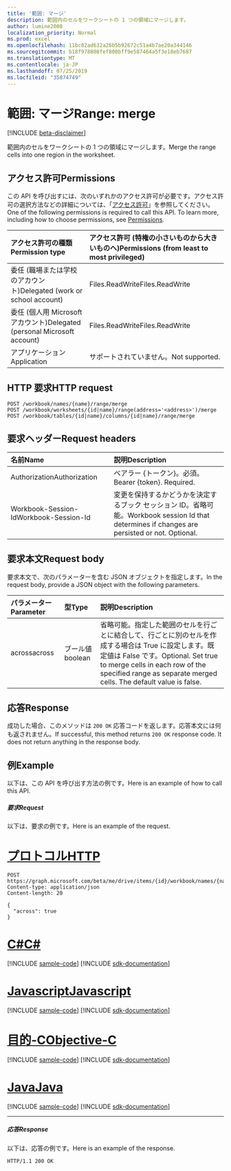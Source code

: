 ```yaml
---
title: '範囲: マージ'
description: 範囲内のセルをワークシートの 1 つの領域にマージします。
author: lumine2008
localization_priority: Normal
ms.prod: excel
ms.openlocfilehash: 11bc82ad632a26b5b92672c51a4b7ae20a344146
ms.sourcegitcommit: b18f978808fef800bff9e587464a5f3e18eb7687
ms.translationtype: MT
ms.contentlocale: ja-JP
ms.lasthandoff: 07/25/2019
ms.locfileid: "35874749"
---
```

# <a name="range-merge"></a><span data-ttu-id="744fd-103">範囲: マージ</span><span class="sxs-lookup"><span data-stu-id="744fd-103">Range: merge</span></span>

[!INCLUDE [beta-disclaimer](../../includes/beta-disclaimer.md)]

<span data-ttu-id="744fd-104">範囲内のセルをワークシートの 1 つの領域にマージします。</span><span class="sxs-lookup"><span data-stu-id="744fd-104">Merge the range cells into one region in the worksheet.</span></span>
## <a name="permissions"></a><span data-ttu-id="744fd-105">アクセス許可</span><span class="sxs-lookup"><span data-stu-id="744fd-105">Permissions</span></span>
<span data-ttu-id="744fd-p101">この API を呼び出すには、次のいずれかのアクセス許可が必要です。アクセス許可の選択方法などの詳細については、「[アクセス許可](/graph/permissions-reference)」を参照してください。</span><span class="sxs-lookup"><span data-stu-id="744fd-p101">One of the following permissions is required to call this API. To learn more, including how to choose permissions, see [Permissions](/graph/permissions-reference).</span></span>

|<span data-ttu-id="744fd-108">アクセス許可の種類</span><span class="sxs-lookup"><span data-stu-id="744fd-108">Permission type</span></span>      | <span data-ttu-id="744fd-109">アクセス許可 (特権の小さいものから大きいものへ)</span><span class="sxs-lookup"><span data-stu-id="744fd-109">Permissions (from least to most privileged)</span></span>              |
|:--------------------|:---------------------------------------------------------|
|<span data-ttu-id="744fd-110">委任 (職場または学校のアカウント)</span><span class="sxs-lookup"><span data-stu-id="744fd-110">Delegated (work or school account)</span></span> | <span data-ttu-id="744fd-111">Files.ReadWrite</span><span class="sxs-lookup"><span data-stu-id="744fd-111">Files.ReadWrite</span></span>    |
|<span data-ttu-id="744fd-112">委任 (個人用 Microsoft アカウント)</span><span class="sxs-lookup"><span data-stu-id="744fd-112">Delegated (personal Microsoft account)</span></span> | <span data-ttu-id="744fd-113">Files.ReadWrite</span><span class="sxs-lookup"><span data-stu-id="744fd-113">Files.ReadWrite</span></span>    |
|<span data-ttu-id="744fd-114">アプリケーション</span><span class="sxs-lookup"><span data-stu-id="744fd-114">Application</span></span> | <span data-ttu-id="744fd-115">サポートされていません。</span><span class="sxs-lookup"><span data-stu-id="744fd-115">Not supported.</span></span> |

## <a name="http-request"></a><span data-ttu-id="744fd-116">HTTP 要求</span><span class="sxs-lookup"><span data-stu-id="744fd-116">HTTP request</span></span>
<!-- { "blockType": "ignored" } -->
```http
POST /workbook/names/{name}/range/merge
POST /workbook/worksheets/{id|name}/range(address='<address>')/merge
POST /workbook/tables/{id|name}/columns/{id|name}/range/merge

```
## <a name="request-headers"></a><span data-ttu-id="744fd-117">要求ヘッダー</span><span class="sxs-lookup"><span data-stu-id="744fd-117">Request headers</span></span>
| <span data-ttu-id="744fd-118">名前</span><span class="sxs-lookup"><span data-stu-id="744fd-118">Name</span></span>       | <span data-ttu-id="744fd-119">説明</span><span class="sxs-lookup"><span data-stu-id="744fd-119">Description</span></span>|
|:---------------|:----------|
| <span data-ttu-id="744fd-120">Authorization</span><span class="sxs-lookup"><span data-stu-id="744fd-120">Authorization</span></span>  | <span data-ttu-id="744fd-p102">ベアラー {トークン}。必須。</span><span class="sxs-lookup"><span data-stu-id="744fd-p102">Bearer {token}. Required.</span></span> |
| <span data-ttu-id="744fd-123">Workbook-Session-Id</span><span class="sxs-lookup"><span data-stu-id="744fd-123">Workbook-Session-Id</span></span>  | <span data-ttu-id="744fd-p103">変更を保持するかどうかを決定するブック セッション ID。省略可能。</span><span class="sxs-lookup"><span data-stu-id="744fd-p103">Workbook session Id that determines if changes are persisted or not. Optional.</span></span>|

## <a name="request-body"></a><span data-ttu-id="744fd-126">要求本文</span><span class="sxs-lookup"><span data-stu-id="744fd-126">Request body</span></span>
<span data-ttu-id="744fd-127">要求本文で、次のパラメーターを含む JSON オブジェクトを指定します。</span><span class="sxs-lookup"><span data-stu-id="744fd-127">In the request body, provide a JSON object with the following parameters.</span></span>

| <span data-ttu-id="744fd-128">パラメーター</span><span class="sxs-lookup"><span data-stu-id="744fd-128">Parameter</span></span>    | <span data-ttu-id="744fd-129">型</span><span class="sxs-lookup"><span data-stu-id="744fd-129">Type</span></span>   |<span data-ttu-id="744fd-130">説明</span><span class="sxs-lookup"><span data-stu-id="744fd-130">Description</span></span>|
|:---------------|:--------|:----------|
|<span data-ttu-id="744fd-131">across</span><span class="sxs-lookup"><span data-stu-id="744fd-131">across</span></span>|<span data-ttu-id="744fd-132">ブール値</span><span class="sxs-lookup"><span data-stu-id="744fd-132">boolean</span></span>|<span data-ttu-id="744fd-p104">省略可能。指定した範囲のセルを行ごとに結合して、行ごとに別のセルを作成する場合は True に設定します。既定値は False です。</span><span class="sxs-lookup"><span data-stu-id="744fd-p104">Optional. Set true to merge cells in each row of the specified range as separate merged cells. The default value is false.</span></span>|

## <a name="response"></a><span data-ttu-id="744fd-136">応答</span><span class="sxs-lookup"><span data-stu-id="744fd-136">Response</span></span>

<span data-ttu-id="744fd-p105">成功した場合、このメソッドは `200 OK` 応答コードを返します。応答本文には何も返されません。</span><span class="sxs-lookup"><span data-stu-id="744fd-p105">If successful, this method returns `200 OK` response code. It does not return anything in the response body.</span></span>

## <a name="example"></a><span data-ttu-id="744fd-139">例</span><span class="sxs-lookup"><span data-stu-id="744fd-139">Example</span></span>
<span data-ttu-id="744fd-140">以下は、この API を呼び出す方法の例です。</span><span class="sxs-lookup"><span data-stu-id="744fd-140">Here is an example of how to call this API.</span></span>
##### <a name="request"></a><span data-ttu-id="744fd-141">要求</span><span class="sxs-lookup"><span data-stu-id="744fd-141">Request</span></span>
<span data-ttu-id="744fd-142">以下は、要求の例です。</span><span class="sxs-lookup"><span data-stu-id="744fd-142">Here is an example of the request.</span></span>

# <a name="httptabhttp"></a>[<span data-ttu-id="744fd-143">プロトコル</span><span class="sxs-lookup"><span data-stu-id="744fd-143">HTTP</span></span>](#tab/http)
<!-- {
  "blockType": "request",
  "name": "range_merge"
}-->
```http
POST https://graph.microsoft.com/beta/me/drive/items/{id}/workbook/names/{name}/range/merge
Content-type: application/json
Content-length: 20

{
  "across": true
}
```
# <a name="ctabcsharp"></a>[<span data-ttu-id="744fd-144">C#</span><span class="sxs-lookup"><span data-stu-id="744fd-144">C#</span></span>](#tab/csharp)
[!INCLUDE [sample-code](../includes/snippets/csharp/range-merge-csharp-snippets.md)]
[!INCLUDE [sdk-documentation](../includes/snippets/snippets-sdk-documentation-link.md)]

# <a name="javascripttabjavascript"></a>[<span data-ttu-id="744fd-145">Javascript</span><span class="sxs-lookup"><span data-stu-id="744fd-145">Javascript</span></span>](#tab/javascript)
[!INCLUDE [sample-code](../includes/snippets/javascript/range-merge-javascript-snippets.md)]
[!INCLUDE [sdk-documentation](../includes/snippets/snippets-sdk-documentation-link.md)]

# <a name="objective-ctabobjc"></a>[<span data-ttu-id="744fd-146">目的-C</span><span class="sxs-lookup"><span data-stu-id="744fd-146">Objective-C</span></span>](#tab/objc)
[!INCLUDE [sample-code](../includes/snippets/objc/range-merge-objc-snippets.md)]
[!INCLUDE [sdk-documentation](../includes/snippets/snippets-sdk-documentation-link.md)]

# <a name="javatabjava"></a>[<span data-ttu-id="744fd-147">Java</span><span class="sxs-lookup"><span data-stu-id="744fd-147">Java</span></span>](#tab/java)
[!INCLUDE [sample-code](../includes/snippets/java/range-merge-java-snippets.md)]
[!INCLUDE [sdk-documentation](../includes/snippets/snippets-sdk-documentation-link.md)]

---


##### <a name="response"></a><span data-ttu-id="744fd-148">応答</span><span class="sxs-lookup"><span data-stu-id="744fd-148">Response</span></span>
<span data-ttu-id="744fd-149">以下は、応答の例です。</span><span class="sxs-lookup"><span data-stu-id="744fd-149">Here is an example of the response.</span></span> 
<!-- {
  "blockType": "response",
  "truncated": true,
  "@odata.type": "microsoft.graph.none"
} -->
```http
HTTP/1.1 200 OK
```

<!-- uuid: 8fcb5dbc-d5aa-4681-8e31-b001d5168d79
2015-10-25 14:57:30 UTC -->
<!--
{
  "type": "#page.annotation",
  "description": "Range: merge",
  "keywords": "",
  "section": "documentation",
  "tocPath": "",
  "suppressions": [
  ]
}
-->
